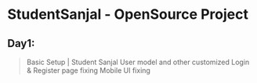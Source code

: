 # StudentSanjal - OpenSource Project

## Day1:
> Basic Setup | Student Sanjal
> User model and other customized
> Login & Register page fixing
> Mobile UI fixing
